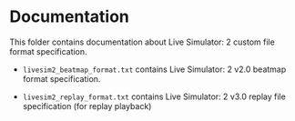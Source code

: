 Documentation
=============

This folder contains documentation about Live Simulator: 2 custom file format specification.

* `livesim2_beatmap_format.txt` contains Live Simulator: 2 v2.0 beatmap format specification.

* `livesim2_replay_format.txt` contains Live Simulator: 2 v3.0 replay file specification (for replay playback)
